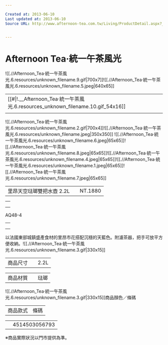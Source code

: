 ```yaml
---

Created at: 2013-06-10
Last updated at: 2013-06-10
Source URL: http://www.afternoon-tea.com.tw/Living/ProductDetail.aspx?__1stCategory=098135A0ACC19&__2ndCategory=098135A40BA61&__argSeq=4514503056793


---
```


# Afternoon Tea‧統一午茶風光


![[.//Afternoon_Tea‧統一午茶風光.6.resources/unknown_filename.9.gif\|700x7]]![[.//Afternoon_Tea‧統一午茶風光.6.resources/unknown_filename.5.jpeg\|640x65]]

|     |
| --- |
| [[#\|!.__Afternoon_Tea‧統一午茶風光.6.resources_unknown_filename.10.gif_54x16]] |
|     |

![[.//Afternoon_Tea‧統一午茶風光.6.resources/unknown_filename.2.gif\|700x4]]![[.//Afternoon_Tea‧統一午茶風光.6.resources/unknown_filename.jpeg\|350x350]] ![[.//Afternoon_Tea‧統一午茶風光.6.resources/unknown_filename.6.jpeg\|65x65]]![[.//Afternoon_Tea‧統一午茶風光.6.resources/unknown_filename.8.jpeg\|65x65]]![[.//Afternoon_Tea‧統一午茶風光.6.resources/unknown_filename.4.jpeg\|65x65]]![[.//Afternoon_Tea‧統一午茶風光.6.resources/unknown_filename.1.jpeg\|65x65]]![[.//Afternoon_Tea‧統一午茶風光.6.resources/unknown_filename.7.jpeg\|65x65]]

|     |     |     |
| --- | --- | --- |
| 里昂天空琺瑯雙把水壺 2.2L |     | NT.1880 |

|     |
| --- |
|     |
|     |
|     |

AQ48-4

|     |
| --- |
|     |
|     |
|     |

以法國東部城鎮盛產食材的里昂市花搭配沉穩的天藍色。附濾茶器，把手可放平方便收納。![[.//Afternoon_Tea‧統一午茶風光.6.resources/unknown_filename.3.gif\|330x15]]

|     |     |     |
| --- | --- | --- |
| 商品尺寸 |     | 2.2L |

|     |     |     |
| --- | --- | --- |
| 商品材質 |     | 琺瑯  |

![[.//Afternoon_Tea‧統一午茶風光.6.resources/unknown_filename.3.gif\|330x15]]商品顏色／條碼

|     |     |
| --- | --- |
| 商品款式 | 條碼  |

|     |     |
| --- | --- |
|     | 4514503056793 |

※商品實際狀況以門市提供為準。

